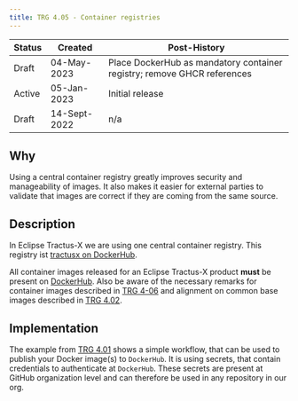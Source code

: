 ```yaml
---
title: TRG 4.05 - Container registries
---
```


| Status | Created      | Post-History                                                            |
|--------|--------------|-------------------------------------------------------------------------|
| Draft  | 04-May-2023  | Place DockerHub as mandatory container registry; remove GHCR references |
| Active | 05-Jan-2023  | Initial release                                                         |
| Draft  | 14-Sept-2022 | n/a                                                                     |

## Why

Using a central container registry greatly improves security and manageability of images. It also makes it easier for external parties to validate that images are correct if they are coming from the same source.

## Description

In Eclipse Tractus-X we are using one central container registry. This registry ist [tractusx on DockerHub](https://hub.docker.com/u/tractusx).

All container images released for an Eclipse Tractus-X product **must** be present on [DockerHub](https://hub.docker.com/u/tractusx).
Also be aware of the necessary remarks for container images described in [TRG 4-06](./trg-4-06.md) and alignment on common base images
described in [TRG 4.02](./trg-4-02.md).

## Implementation

The example from [TRG 4.01](./trg-4-01.md) shows a simple workflow, that can be used to publish your Docker image(s) to `DockerHub`.
It is using secrets, that contain credentials to authenticate at `DockerHub`. These secrets are present at GitHub organization
level and can therefore be used in any repository in our org.
